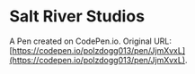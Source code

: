 # Salt River Studios

A Pen created on CodePen.io. Original URL: [https://codepen.io/polzdogg013/pen/JjmXvxL](https://codepen.io/polzdogg013/pen/JjmXvxL).

